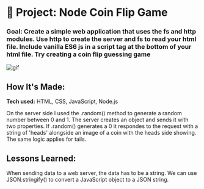 # 💸 Project: Node Coin Flip Game

### Goal: Create a simple web application that uses the fs and http modules. Use http to create the server and fs to read your html file. Include vanilla ES6 js in a script tag at the bottom of your html file. Try creating a coin flip guessing game


<!-- **Link to project:** https://nasafacilities.netlify.app/

 -->
 ![gif](https://user-images.githubusercontent.com/91163017/197418489-9a7a0647-dd83-4913-aca6-367515e1b65e.gif)



## How It's Made:

**Tech used:** HTML, CSS, JavaScript, Node.js

On the server side I used the .random() method to generate a random number between 0 and 1. The server creates an object and sends it with two properties. If .random() generates a 0 it respondes to the request with a string of 'heads' alongside an image of a coin with the heads side showing. The same logic applies for tails.

## Lessons Learned:

When sending data to a web server, the data has to be a string. We can use JSON.stringify() to convert a JavaScript object to a JSON string.
